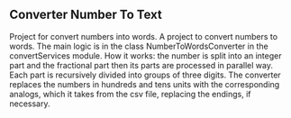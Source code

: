 ## Converter Number To Text
Project  for convert numbers into words.
A project to convert numbers to words.
The main logic is in the class NumberToWordsConverter in the convertServices module.
How it works: the number is split into an integer part and the fractional part then its parts are processed in parallel way.
Each part is recursively divided into groups of three digits.
The converter replaces the numbers in hundreds and tens units with the corresponding analogs, which it takes from the csv file, replacing the endings, if necessary.
